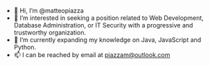 - 👋 Hi, I’m @matteopiazza
- 👀 I’m interested in seeking a position related to Web Development, Database Administration, or IT Security with a progressive and trustworthy organization.
- 🌱 I’m currently expanding my knowledge on Java, JavaScript and Python.
- 📫 I can be reached by email at piazzam@outlook.com

<!---
matteopiazza/matteopiazza is a ✨ special ✨ repository because its `README.md` (this file) appears on your GitHub profile.
You can click the Preview link to take a look at your changes.
--->
